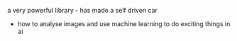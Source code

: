 a very powerful library - has made a self driven car
- how to analyse images and use machine learning to do exciting things in ai